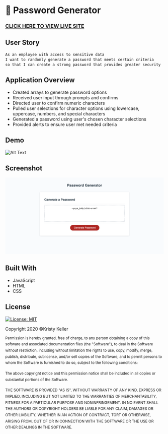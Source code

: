 # 🔑 Password Generator

### [CLICK HERE TO VIEW LIVE SITE](https://kristykeller.github.io/password-generator/) 
 
## User Story
```
As an employee with access to sensitive data
I want to randomly generate a password that meets certain criteria
so that I can create a strong password that provides greater security
```

## Application Overview
* Created arrays to generate password options
* Received user input through prompts and confirms 
* Directed user to confirm numeric characters
* Pulled user selections for character options using lowercase, uppercase, numbers, and special characters
* Generated a password using user's chosen character selections
* Provided alerts to ensure user met needed criteria 

## Demo
![Alt Text](https://media.giphy.com/media/WQx542TRPoCejTgKD8/giphy.gif)

## Screenshot 
![password](./Assets/Images/password-generator.png)

## Built With
* JavaScript
* HTML
* CSS

## License
[![License: MIT](https://img.shields.io/badge/License-MIT-yellow.svg)](https://opensource.org/licenses/MIT)

Copyright 2020 ©Kristy Keller

<sup>Permission is hereby granted, free of charge, to any person obtaining a copy of this software and associated documentation files (the "Software"), to deal in the Software without restriction, including without limitation the rights to use, copy, modify, merge, publish, distribute, sublicense, and/or sell copies of the Software, and to permit persons to whom the Software is furnished to do so, subject to the following conditions:
  
<sup>The above copyright notice and this permission notice shall be included in all copies or substantial portions of the Software.

<sup>THE SOFTWARE IS PROVIDED "AS IS", WITHOUT WARRANTY OF ANY KIND, EXPRESS OR IMPLIED, INCLUDING BUT NOT LIMITED TO THE WARRANTIES OF MERCHANTABILITY, FITNESS FOR A PARTICULAR PURPOSE AND NONINFRINGEMENT. IN NO EVENT SHALL THE AUTHORS OR COPYRIGHT HOLDERS BE LIABLE FOR ANY CLAIM, DAMAGES OR OTHER LIABILITY, WHETHER IN AN ACTION OF CONTRACT, TORT OR OTHERWISE, ARISING FROM, OUT OF OR IN CONNECTION WITH THE SOFTWARE OR THE USE OR OTHER DEALINGS IN THE SOFTWARE.
